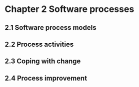 # Chapter 2 Software processes


## 2.1 Software process models



## 2.2 Process activities



## 2.3 Coping with change



## 2.4 Process improvement



